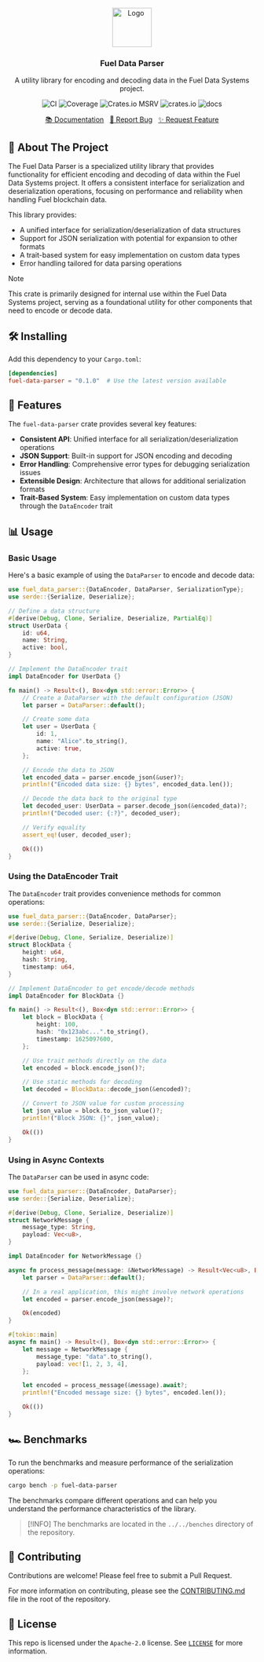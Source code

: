 <br/>
<div align="center">
    <a href="https://github.com/fuellabs/data-systems">
        <img src="https://fuellabs.notion.site/image/https%3A%2F%2Fprod-files-secure.s3.us-west-2.amazonaws.com%2F9ff3607d-8974-46e8-8373-e2c96344d6ff%2F81a0a0d9-f3c7-4ccb-8af5-40ca8a4140f9%2FFUEL_Symbol_Circle_Green_RGB.png?table=block&id=cb8fc88a-4fc3-4f28-a974-9c318a65a2c6&spaceId=9ff3607d-8974-46e8-8373-e2c96344d6ff&width=2000&userId=&cache=v2" alt="Logo" width="80" height="80">
    </a>
    <h3 align="center">Fuel Data Parser</h3>
    <p align="center">
        A utility library for encoding and decoding data in the Fuel Data Systems project.
    </p>
    <p align="center">
        <a href="https://github.com/FuelLabs/data-systems/actions/workflows/ci.yaml" style="text-decoration: none;">
            <img src="https://github.com/FuelLabs/data-systems/actions/workflows/ci.yaml/badge.svg?branch=main" alt="CI">
        </a>
        <a href="https://codecov.io/gh/FuelLabs/data-systems" style="text-decoration: none;">
            <img src="https://codecov.io/gh/FuelLabs/data-systems/graph/badge.svg?token=1zna00scwj" alt="Coverage">
        </a>
        <a href="https://crates.io/crates/fuel-data-parser" style="text-decoration: none;">
            <img alt="Crates.io MSRV" src="https://img.shields.io/crates/msrv/fuel-data-parser">
        </a>
        <a href="https://crates.io/crates/fuel-data-parser" style="text-decoration: none;">
            <img src="https://img.shields.io/crates/v/fuel-data-parser?label=latest" alt="crates.io">
        </a>
        <a href="https://docs.rs/fuel-data-parser/" style="text-decoration: none;">
            <img src="https://docs.rs/fuel-data-parser/badge.svg" alt="docs">
        </a>
    </p>
    <p align="center">
        <a href="https://docs.rs/fuel-data-parser">📚 Documentation</a>
        <span>&nbsp;</span>
        <a href="https://github.com/fuellabs/data-systems/issues/new?labels=bug&template=bug-report---.md">🐛 Report Bug</a>
        <span>&nbsp;</span>
        <a href="https://github.com/fuellabs/data-systems/issues/new?labels=enhancement&template=feature-request---.md">✨ Request Feature</a>
    </p>
</div>

## 📝 About The Project

The Fuel Data Parser is a specialized utility library that provides functionality for efficient encoding and decoding of data within the Fuel Data Systems project. It offers a consistent interface for serialization and deserialization operations, focusing on performance and reliability when handling Fuel blockchain data.

This library provides:

- A unified interface for serialization/deserialization of data structures
- Support for JSON serialization with potential for expansion to other formats
- A trait-based system for easy implementation on custom data types
- Error handling tailored for data parsing operations

> [!NOTE]
> This crate is primarily designed for internal use within the Fuel Data Systems project, serving as a foundational utility for other components that need to encode or decode data.

## 🛠️ Installing

Add this dependency to your `Cargo.toml`:

```toml
[dependencies]
fuel-data-parser = "0.1.0"  # Use the latest version available
```

## 🚀 Features

The `fuel-data-parser` crate provides several key features:

- **Consistent API**: Unified interface for all serialization/deserialization operations
- **JSON Support**: Built-in support for JSON encoding and decoding
- **Error Handling**: Comprehensive error types for debugging serialization issues
- **Extensible Design**: Architecture that allows for additional serialization formats
- **Trait-Based System**: Easy implementation on custom data types through the `DataEncoder` trait

## 📊 Usage

### Basic Usage

Here's a basic example of using the `DataParser` to encode and decode data:

```rust
use fuel_data_parser::{DataEncoder, DataParser, SerializationType};
use serde::{Serialize, Deserialize};

// Define a data structure
#[derive(Debug, Clone, Serialize, Deserialize, PartialEq)]
struct UserData {
    id: u64,
    name: String,
    active: bool,
}

// Implement the DataEncoder trait
impl DataEncoder for UserData {}

fn main() -> Result<(), Box<dyn std::error::Error>> {
    // Create a DataParser with the default configuration (JSON)
    let parser = DataParser::default();

    // Create some data
    let user = UserData {
        id: 1,
        name: "Alice".to_string(),
        active: true,
    };

    // Encode the data to JSON
    let encoded_data = parser.encode_json(&user)?;
    println!("Encoded data size: {} bytes", encoded_data.len());

    // Decode the data back to the original type
    let decoded_user: UserData = parser.decode_json(&encoded_data)?;
    println!("Decoded user: {:?}", decoded_user);

    // Verify equality
    assert_eq!(user, decoded_user);

    Ok(())
}
```

### Using the DataEncoder Trait

The `DataEncoder` trait provides convenience methods for common operations:

```rust
use fuel_data_parser::{DataEncoder, DataParser};
use serde::{Serialize, Deserialize};

#[derive(Debug, Clone, Serialize, Deserialize)]
struct BlockData {
    height: u64,
    hash: String,
    timestamp: u64,
}

// Implement DataEncoder to get encode/decode methods
impl DataEncoder for BlockData {}

fn main() -> Result<(), Box<dyn std::error::Error>> {
    let block = BlockData {
        height: 100,
        hash: "0x123abc...".to_string(),
        timestamp: 1625097600,
    };

    // Use trait methods directly on the data
    let encoded = block.encode_json()?;

    // Use static methods for decoding
    let decoded = BlockData::decode_json(&encoded)?;

    // Convert to JSON value for custom processing
    let json_value = block.to_json_value()?;
    println!("Block JSON: {}", json_value);

    Ok(())
}
```

### Using in Async Contexts

The `DataParser` can be used in async code:

```rust
use fuel_data_parser::{DataEncoder, DataParser};
use serde::{Serialize, Deserialize};

#[derive(Debug, Clone, Serialize, Deserialize)]
struct NetworkMessage {
    message_type: String,
    payload: Vec<u8>,
}

impl DataEncoder for NetworkMessage {}

async fn process_message(message: &NetworkMessage) -> Result<Vec<u8>, Box<dyn std::error::Error>> {
    let parser = DataParser::default();

    // In a real application, this might involve network operations
    let encoded = parser.encode_json(message)?;

    Ok(encoded)
}

#[tokio::main]
async fn main() -> Result<(), Box<dyn std::error::Error>> {
    let message = NetworkMessage {
        message_type: "data".to_string(),
        payload: vec![1, 2, 3, 4],
    };

    let encoded = process_message(&message).await?;
    println!("Encoded message size: {} bytes", encoded.len());

    Ok(())
}
```

## 🏎️ Benchmarks

To run the benchmarks and measure performance of the serialization operations:

```sh
cargo bench -p fuel-data-parser
```

The benchmarks compare different operations and can help you understand the performance characteristics of the library.

> [!INFO]
> The benchmarks are located in the `../../benches` directory of the repository.

## 🤝 Contributing

Contributions are welcome! Please feel free to submit a Pull Request.

For more information on contributing, please see the [CONTRIBUTING.md](../../CONTRIBUTING.md) file in the root of the repository.

## 📜 License

This repo is licensed under the `Apache-2.0` license. See [`LICENSE`](../../LICENSE) for more information.
